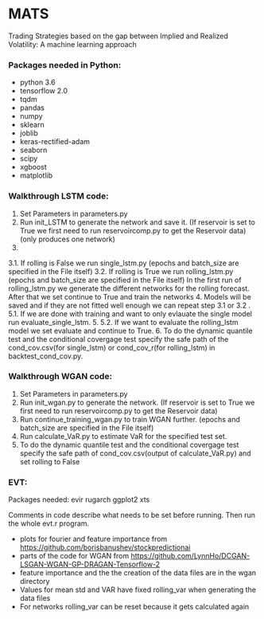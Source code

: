 # MATS
 Trading Strategies based on the gap between Implied and Realized Volatility: A machine learning approach

### Packages needed in Python:
* python 3.6
* tensorflow 2.0
* tqdm
* pandas
* numpy
* sklearn
* joblib
* keras-rectified-adam
* seaborn
* scipy
* xgboost
* matplotlib

### Walkthrough LSTM code:
1. Set Parameters in parameters.py 
2. Run init_LSTM to generate the network and save it. (If reservoir is set to True we first need to run reservoircomp.py to get the Reservoir data)(only produces one network)
3.
3.1. If rolling is False we run single_lstm.py (epochs and batch_size are specified in the File itself)
3.2. If rolling is True we run rolling_lstm.py (epochs and batch_size are specified in the File itself)
	In the first run of rolling_lstm.py we generate the different networks for the rolling forecast.
	After that we set continue to True and train the networks
4. Models will be saved and if they are not fitted well enough we can repeat step 3.1 or 3.2 .
5.1. If we are done with training and want to only evlauate the single model run evaluate_single_lstm. 
5.
5.2. If we want to evaluate the rolling_lstm model we set evaluate and continue to True.
6. To do the dynamic quantile test and the conditional covergage test specify the safe path of the 
	cond_cov.csv(for single_lstm) or cond_cov_r(for rolling_lstm) in backtest_cond_cov.py.

### Walkthrough WGAN code:
1. Set Parameters in parameters.py 
2. Run init_wgan.py to generate the network. (If reservoir is set to True we first need to run reservoircomp.py to get the Reservoir data)
3. Run continue_training_wgan.py to train WGAN further. (epochs and batch_size are specified in the File itself)
4. Run calculate_VaR.py to estimate VaR for the specified test set.
5. To do the dynamic quantile test and the conditional covergage test specify the safe path of
	 cond_cov.csv(output of calculate_VaR.py) and set rolling to False

### EVT:
Packages needed:
evir
rugarch
ggplot2
xts

Comments in code describe what needs to be set before running.
Then run the whole evt.r program.

* plots for fourier and feature importance from https://github.com/borisbanushev/stockpredictionai
* parts of the code for WGAN from https://github.com/LynnHo/DCGAN-LSGAN-WGAN-GP-DRAGAN-Tensorflow-2
* feature importance and the the creation of the data files are in the wgan directory
* Values for mean std and VAR have fixed rolling_var when generating the data files
* For networks rolling_var can be reset because it gets calculated again